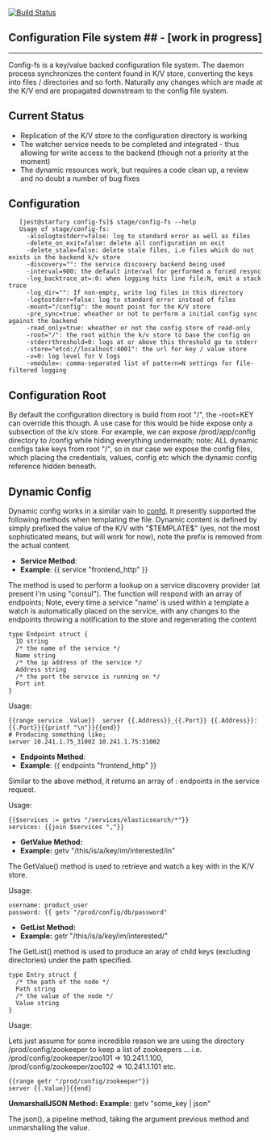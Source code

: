 [![Build Status](https://drone.io/github.com/gambol99/config-fs/status.png)](https://drone.io/github.com/gambol99/config-fs/latest)

## Configuration File system ## - [work in progress]
------

Config-fs is a key/value backed configuration file system. The daemon process synchronizes the content found in K/V store, converting the keys into files / directories and so forth. Naturally any changes which are made at the K/V end are propagated downstream to the config file system.

Current Status
------

 - Replication of the K/V store to the configuration directory is working
 - The watcher service needs to be completed and integrated - thus allowing for write access to the backend (though not a priority at the moment)
 - The dynamic resources work, but requires a code clean up, a review and no doubt a number of bug fixes

Configuration
------

       [jest@starfury config-fs]$ stage/config-fs --help
       Usage of stage/config-fs:
         -alsologtostderr=false: log to standard error as well as files
         -delete_on_exit=false: delete all configuration on exit
         -delete_stale=false: delete stale files, i.e files which do not exists in the backend k/v store
         -discovery="": the service discovery backend being used
         -interval=900: the default interval for performed a forced resync
         -log_backtrace_at=:0: when logging hits line file:N, emit a stack trace
         -log_dir="": If non-empty, write log files in this directory
         -logtostderr=false: log to standard error instead of files
         -mount="/config": the mount point for the K/V store
         -pre_sync=true: wheather or not to perform a initial config sync against the backend
         -read_only=true: wheather or not the config store of read-only
         -root="/": the root within the k/v store to base the config on
         -stderrthreshold=0: logs at or above this threshold go to stderr
         -store="etcd://localhost:4001": the url for key / value store
         -v=0: log level for V logs
         -vmodule=: comma-separated list of pattern=N settings for file-filtered logging

Configuration Root
-----

By default the configuration directory is build from root "/", the -root=KEY can override this though. A use case for this would be hide expose only a subsection of the k/v store. For example, we can expose /prod/app/config directory to /config while hiding everything underneath; note: ALL dynamic configs take keys from root "/", so in our case we expose the config files, which placing the credentials, values, config etc which the dynamic config reference hidden beneath.

## Dynamic Config ##
Dynamic config works in a similar vain to [confd](https://github.com/kelseyhightower/confd). It presently supported the following methods when templating the file. Dynamic content is defined by simply prefixed the value of the K/V with "\$TEMPLATE$" (yes, not the most sophisticated means, but will work for now), note the prefix is removed from the actual content.

- **Service Method**:
- **Example**: {{ service "frontend_http" }}

The method is used to perform a lookup on a service discovery provider (at present I'm using "consul"). The function will respond with an array of endpoints; Note, every time a service "name' is used within a template a watch is automatically placed on the service, with any changes to the endpoints throwing a notification to the store and regenerating the content

    type Endpoint struct {
      ID string
      /* the name of the service */
      Name string
      /* the ip address of the service */
      Address string
      /* the port the service is running on */
      Port int
    }

Usage:

    {{range service .Value}}  server {{.Address}}_{{.Port}} {{.Address}}:{{.Port}}{{printf "\n"}}{{end}}
    # Producing something like;
    server 10.241.1.75_31002 10.241.1.75:31002

- **Endpoints Method**:
- **Example**: {{ endpoints "frontend_http" }}

Similar to the above method, it returns an array of <IPADDRESS>:<PORT> endpoints in the service request. 

Usage:

	{{$services := getvs "/services/elasticsearch/*"}}
	services: {{join $services ","}}

- **GetValue Method:**
- **Example:** getv "/this/is/a/key/im/interested/in"

The GetValue() method is used to retrieve and watch a key with in the K/V store.

Usage:

    username: product_user
    password: {{ getv "/prod/config/db/password"

-  **GetList Method:**
- **Example:** getr "/this/is/a/key/im/interested/"

The GetList() method is used to produce an aray of child keys (excluding directories) under the path specified.

    type Entry struct {
      /* the path of the node */
      Path string
      /* the value of the node */
      Value string
    }

Usage:

Lets just assume for some incredible reason we are using the directory /prod/config/zookeeper to keep a list of zookeepers ... i.e. /prod/config/zookeeper/zoo101 => 10.241.1.100, /prod/config/zookeeper/zoo102 => 10.241.1.101 etc.

    {{range getr "/prod/config/zookeeper"}}
    server {{.Value}}{{end}

**UnmarshallJSON Method:**
**Example:** getv "some_key | json"

The json(), a pipeline method, taking the argument previous method and unmarshalling the value.



